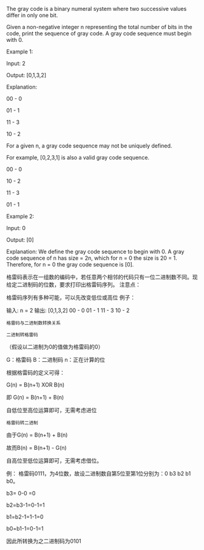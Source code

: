 The gray code is a binary numeral system where two successive values differ in only one bit.

Given a non-negative integer n representing the total number of bits in the code, print the sequence of gray code. A gray code sequence must begin with 0.

Example 1:

Input: 2

Output: [0,1,3,2]

Explanation:

00 - 0

01 - 1

11 - 3

10 - 2

For a given n, a gray code sequence may not be uniquely defined.

For example, [0,2,3,1] is also a valid gray code sequence.

00 - 0

10 - 2

11 - 3

01 - 1

Example 2:

Input: 0

Output: [0]

Explanation: We define the gray code sequence to begin with 0.
             A gray code sequence of n has size = 2n, which for n = 0 the size is 20 = 1.
             Therefore, for n = 0 the gray code sequence is [0].
             
             
格雷码表示在一组数的编码中，若任意两个相邻的代码只有一位二进制数不同。现给定二进制码的位数，要求打印出格雷码序列。
注意点：

格雷码序列有多种可能，可以先改变低位或高位
例子：

输入: n = 2
输出: [0,1,3,2]
00 - 0
01 - 1
11 - 3
10 - 2

`格雷码与二进制数转换关系`

`二进制转格雷码`

（假设以二进制为0的值做为格雷码的0）

G：格雷码 B：二进制码 n：正在计算的位 

根据格雷码的定义可得：

G(n) = B(n+1) XOR B(n) 

即 
G(n) = B(n+1) + B(n) 

自低位至高位运算即可，无需考虑进位


`格雷码转二进制`

由于G(n) = B(n+1) + B(n) 

故而B(n) = B(n+1) - G(n) 

自高位至低位运算即可，无需考虑借位。

例： 格雷码0111，为4位数，故设二进制数自第5位至第1位分别为：0 b3 b2 b1 b0。

b3= 0-0 =0

b2=b3-1=0-1=1

b1=b2-1=1-1=0

b0=b1-1=0-1=1

因此所转换为之二进制码为0101
